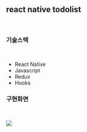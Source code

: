 ## react native todolist
<br>

### 기술스택
<br>

- React Native
- Javascript
- Redux
- Hooks



### 구현화면
<br>

![](https://images.velog.io/images/chloeee/post/ee6beb6b-95b7-4faa-b580-583015066e53/AnyConv.com__%E1%84%92%E1%85%AA%E1%84%86%E1%85%A7%E1%86%AB%20%E1%84%80%E1%85%B5%E1%84%85%E1%85%A9%E1%86%A8%202020-11-25%20%E1%84%8B%E1%85%A9%E1%84%92%E1%85%AE%204.48.15.gif)
